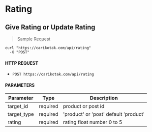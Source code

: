 # Rating

## Give Rating or Update Rating

> Sample Request

```shell
curl "https://carikotak.com/api/rating"
  -X "POST"
```

#### HTTP REQUEST
- `POST https://carikotak.com/api/rating`

#### PARAMETERS

Parameter   | Type  | Description
--------| ----- | -----------
target_id   | required  | product or post id
target_type | required  | 'product' or 'post' default 'product'
rating      | required  | rating float number 0 to 5